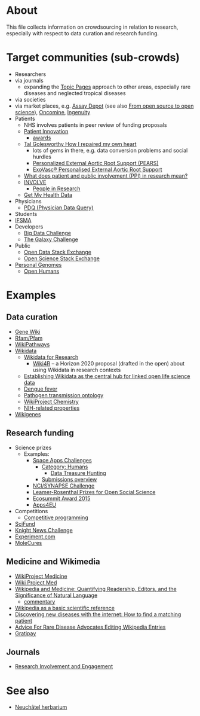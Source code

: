 # About
This file collects information on crowdsourcing in relation to research, especially with respect to data curation and research funding.

# Target communities (sub-crowds)
* Researchers
 * via journals
   * expanding the [Topic Pages](http://wikiambassador.jiscinvolve.org/wp/2014/03/28/publishing-scholarly-wikipedia/) approach to other areas, especially rare diseases and neglected tropical diseases
 * via societies
 * via market places, e.g. [Assay Depot](https://www.assaydepot.com/) (see also [From open source to open science](http://www.pharmaphorum.com/articles/from-open-source-to-open-science)), [Oncomine](https://www.oncomine.org/resource/login.html), [Ingenuity](http://www.ingenuity.com/)
* Patients
   * NHS involves patients in peer review of funding proposals
   * [Patient Innovation](https://patient-innovation.com/)
      * [awards](http://us3.campaign-archive1.com/?u=7ed42017b5a721b88e1910afb&id=2d6c3fee79)
    * [Tal Golesworthy How I repaired my own heart](https://www.youtube.com/watch?v=7Y-l5rLn1Gk)
      * lots of gems in there, e.g. data conversion problems and social hurdles
      * [Personalized External Aortic Root Support (PEARS)](http://www.marfanaorticrootsupport.org/)
      * [ExoVasc® Personalised External Aortic Root Support](http://www.exstent.com/)
   * [What does patient and public involvement (PPI) in research mean?](http://dx.doi.org/10.1308/147363514X13964537912088)
   * [INVOLVE](http://www.invo.org.uk/)
     * [People in Research](http://www.peopleinresearch.org/)
   * [Get My Health Data](http://getmyhealthdata.org/)
* Physicians
  * [PDQ (Physician Data Query)](http://www.cancer.gov/cancertopics/pdq)
* Students
 * [IFSMA](http://www.ifmsa.org/) 
* Developers
    * [Big Data Challenge](http://bigdata.csail.mit.edu/challenge)
    * [The Galaxy Challenge](https://www.kaggle.com/c/galaxy-zoo-the-galaxy-challenge)
* Public
    * [Open Data Stack Exchange](http://opendata.stackexchange.com/)
    * [Open Science Stack Exchange](http://area51.stackexchange.com/proposals/65426/open-science)
* [Personal Genomes](http://www.personalgenomes.org/)
    * [Open Humans](https://www.openhumans.org/)

# Examples
## Data curation
* [Gene Wiki](https://en.wikipedia.org/wiki/Portal:Gene_Wiki)
* [Rfam/Pfam](http://dx.doi.org/10.1093/nar/gkr1195)
* [WikiPathways](http://www.wikipathways.org/index.php?title=Special:CurationTags&showPathwaysFor=Curation:Wikipedia)
* [Wikidata](http://wikidata.org/)
  * [Wikidata for Research](https://www.wikidata.org/wiki/Wikidata:WikiProject_Wikidata_for_research)
    * [Wiki4R](http://dx.doi.org/10.5281/zenodo.13906) &ndash; a Horizon 2020 proposal (drafted in the open) about using Wikidata in research contexts
  * [Establishing Wikidata as the central hub for linked open life science data](http://blog.wikimedia.de/2014/10/22/establishing-wikidata-as-the-central-hub-for-linked-open-life-science-data/)
  * [Dengue fever](https://www.wikidata.org/wiki/Q30953)
  * [Pathogen transmission ontology](https://www.wikidata.org/wiki/Property_talk:P1060#Ontology)
  * [WikiProject Chemistry](https://www.wikidata.org/wiki/Wikidata_talk:WikiProject_Chemistry#Collaboration_with_PubChem)
  * [NIH-related properties](https://www.wikidata.org/wiki/Template:NIH_properties)
* [Wikigenes](https://www.wikigenes.org/)

## Research funding
* Science prizes
  * Examples: 
    * [Space Apps Challenges](https://2015.spaceappschallenge.org/challenge/)
      * [Category: Humans](https://2015.spaceappschallenge.org/challenge/category/humans/)
        * [Data Treasure Hunting](https://2015.spaceappschallenge.org/challenge/data-treasure-hunting/)
      * [Submissions overview](https://2015.spaceappschallenge.org/project/)
    * [NCI/SYNAPSE Challenge](http://dx.doi.org/10.7303/syn3157598)
    * [Leamer-Rosenthal Prizes for Open Social Science](http://www.prweb.com/releases/2015/05/prweb12727015.htm)
    * [Ecosummit Award 2015](http://ecosummit.net/award)
    * [Apps4EU](http://pro.europeana.eu/blogpost/apps4eu-award-prize-for-best-open-data-startup-2015)
* Competitions
  * [Competitive programming](https://en.wikipedia.org/wiki/Competitive_programming) 
* [SciFund](http://scifundchallenge.org/)
* [Knight News Challenge](https://www.newschallenge.org/challenge/libraries/brief.html)
* [Experiment.com](https://experiment.com/)
* [MoleCures](https://www.molecures.com/)

## Medicine and Wikimedia
* [WikiProject Medicine](https://en.wikipedia.org/wiki/Wikipedia:WikiProject_Medicine)
* [Wiki Project Med](https://meta.wikimedia.org/wiki/Wiki_Project_Med)
* [Wikipedia and Medicine: Quantifying Readership, Editors, and the Significance of Natural Language](http://doi.org/10.2196/jmir.4069)
   * [commentary](http://blogs.lse.ac.uk/impactofsocialsciences/2015/05/19/towards-health-information-for-all-wikipedia/)
* [Wikipedia as a basic scientific reference](http://sulab.org/2015/01/wikipedia-as-a-basic-scientific-reference/)
* [Discovering new diseases with the internet: How to find a matching patient](http://matt.might.net/articles/rare-disease-internet-matchmaking/)
* [Advice For Rare Disease Advocates Editing Wikipedia Entries](https://en.wikipedia.org/wiki/User:Ruraldreams)
* [Gratipay](https://gratipay.com/about/)

## Journals
* [Research Involvement and Engagement](http://www.researchinvolvement.com/)

# See also
* [Neuchâtel herbarium](https://commons.wikimedia.org/wiki/File:Lugano_May5_2015b.pdf)
